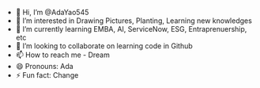 - 👋 Hi, I’m @AdaYao545
- 👀 I’m interested in Drawing Pictures, Planting, Learning new knowledges
- 🌱 I’m currently learning EMBA, AI, ServiceNow, ESG, Entraprenuership, etc
- 💞️ I’m looking to collaborate on learning code in Github
- 📫 How to reach me - Dream  
- 😄 Pronouns: Ada
- ⚡ Fun fact: Change

<!---
AdaYao545/AdaYao545 is a ✨ special ✨ repository because its `README.md` (this file) appears on your GitHub profile.
You can click the Preview link to take a look at your changes.
--->
